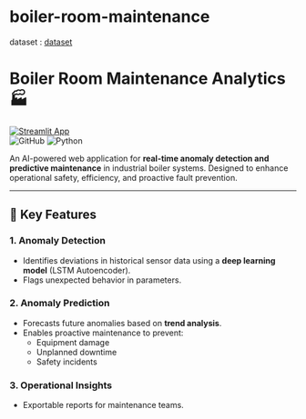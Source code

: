 # boiler-room-maintenance
dataset : [dataset](https://www.kaggle.com/datasets/pavanjitsubash/power-plant-data-steam-turbine-and-boiler-metrics)

# Boiler Room Maintenance Analytics :factory: 

[![Streamlit App](https://static.streamlit.io/badges/streamlit_badge_black_white.svg)](https://boiler-room-maintenance.streamlit.app/)  
![GitHub](https://img.shields.io/badge/license-MIT-blue) 
![Python](https://img.shields.io/badge/Python-3.9%2B-blue)

An AI-powered web application for **real-time anomaly detection and predictive maintenance** in industrial boiler systems. Designed to enhance operational safety, efficiency, and proactive fault prevention.

---

## :mag_right: Key Features

### **1. Anomaly Detection**  
- Identifies deviations in historical sensor data using a **deep learning model** (LSTM Autoencoder).  
- Flags unexpected behavior in parameters.

### **2. Anomaly Prediction**  
- Forecasts future anomalies based on **trend analysis**.
- Enables proactive maintenance to prevent:  
  - Equipment damage  
  - Unplanned downtime  
  - Safety incidents  

### **3. Operational Insights**  
- Exportable reports for maintenance teams.  
